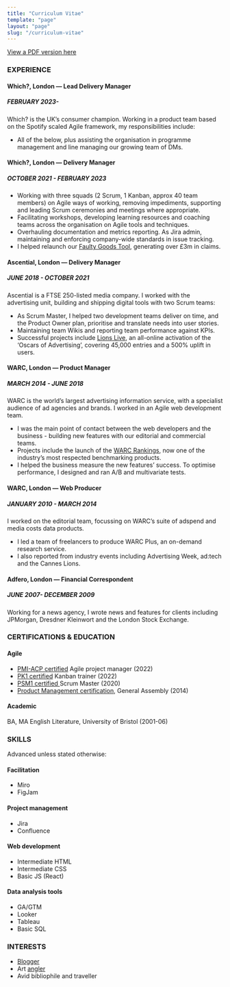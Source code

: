 ```yaml
---
title: "Curriculum Vitae"
template: "page"
layout: "page"
slug: "/curriculum-vitae"
---
```


[View a PDF version here](/media/josephclift_cv_onepage_2023.pdf)
### EXPERIENCE
#### Which?, London — Lead Delivery Manager
##### FEBRUARY 2023-
Which? is the UK’s consumer champion. Working in a product team based on the Spotify scaled Agile framework, my responsibilities include:
* All of the below, plus assisting the organisation in programme management and line managing our growing team of DMs.

#### Which?, London — Delivery Manager
##### OCTOBER 2021 - FEBRUARY 2023
* Working with three squads (2 Scrum, 1 Kanban, approx 40 team members) on Agile ways of working, removing impediments, supporting and leading Scrum ceremonies and meetings where appropriate.
* Facilitating workshops, developing learning resources and coaching teams across the organisation  on Agile tools and techniques.
* Overhauling documentation and metrics reporting. As Jira admin, maintaining and enforcing company-wide standards in issue tracking.
* I helped relaunch our [Faulty Goods Tool](https://josephclift.com/projects), generating over £3m in claims.

#### Ascential, London — Delivery Manager
##### JUNE 2018 - OCTOBER 2021
Ascential is a FTSE 250-listed media company. I worked with the advertising unit, building and shipping digital tools with two Scrum teams:
* As Scrum Master, I helped two development teams deliver on time, and the Product Owner plan, prioritise and translate needs into user stories. 
* Maintaining team Wikis and reporting team performance against KPIs.
* Successful projects include [Lions Live](https://josephclift.com/projects), an all-online activation of the ‘Oscars of Advertising’, covering 45,000 entries and a 500% uplift in users.

#### WARC, London — Product Manager
##### MARCH 2014 - JUNE 2018
WARC is the world’s largest advertising information service, with a specialist audience of ad agencies and brands. I worked in an Agile web development team.
* I was the main point of contact between the web developers and the business - building new features with our editorial and commercial teams.
* Projects include the launch of the [WARC Rankings](https://josephclift.com/projects), now one of the industry’s most respected benchmarking products.
* I helped the business measure the new features’ success. To optimise performance, I designed and ran A/B and multivariate tests.

#### WARC, London — Web Producer
##### JANUARY 2010 - MARCH 2014
I worked on the editorial team, focussing on WARC’s suite of adspend and media costs data products. 
* I led a team of freelancers to produce WARC Plus, an on-demand research service. 
* I also reported from industry events including Advertising Week, ad:tech and the Cannes Lions.

#### Adfero, London — Financial Correspondent
##### JUNE 2007- DECEMBER 2009
Working for a news agency, I wrote news and features for clients including JPMorgan, Dresdner Kleinwort and the London Stock Exchange.

### CERTIFICATIONS & EDUCATION
#### Agile  
* [PMI-ACP certified](/media/josephclift_PMI-ACP_certificate.pdf) Agile project manager (2022)
* [PK1 certified](/media/josephclift_PK1_certificate.pdf) Kanban trainer (2022)
* [PSM1 certified ](/media/josephclift_PSMI_certificate.pdf) Scrum Master (2020)
* [Product Management certification](/media/josephclift_GA_certificate.pdf), General Assembly (2014)

#### Academic
BA, MA English Literature, University of Bristol (2001-06)

### SKILLS
Advanced unless stated otherwise:
#### Facilitation
* Miro
* FigJam

#### Project management
* Jira
* Confluence

#### Web development
* Intermediate HTML
* Intermediate CSS
* Basic JS (React)

#### Data analysis tools
* GA/GTM
* Looker
* Tableau
* Basic SQL

### INTERESTS
* [Blogger](http://josephclift.com/)  
* Art [angler](https://artangled.com/)
* Avid bibliophile and traveller
